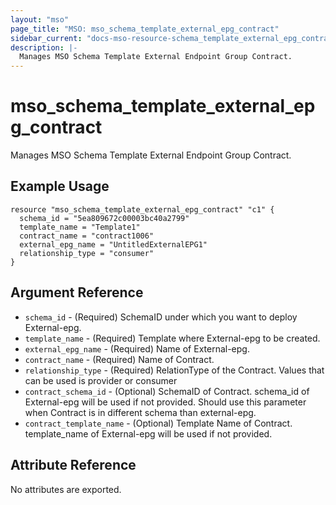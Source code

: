 ```yaml
---
layout: "mso"
page_title: "MSO: mso_schema_template_external_epg_contract"
sidebar_current: "docs-mso-resource-schema_template_external_epg_contract"
description: |-
  Manages MSO Schema Template External Endpoint Group Contract.
---
```


# mso_schema_template_external_epg_contract #

Manages MSO Schema Template External Endpoint Group Contract.

## Example Usage ##

```hcl
resource "mso_schema_template_external_epg_contract" "c1" {
  schema_id = "5ea809672c00003bc40a2799"
  template_name = "Template1"
  contract_name = "contract1006"
  external_epg_name = "UntitledExternalEPG1"
  relationship_type = "consumer"
}
```

## Argument Reference ##

* `schema_id` - (Required) SchemaID under which you want to deploy External-epg.
* `template_name` - (Required) Template where External-epg to be created.
* `external_epg_name` - (Required) Name of External-epg.
* `contract_name` - (Required) Name of Contract.
* `relationship_type` - (Required) RelationType of the Contract. Values that can be used is provider or consumer
* `contract_schema_id` - (Optional) SchemaID of Contract. schema_id of External-epg will be used if not provided. Should use this parameter when Contract is in different schema than external-epg.
* `contract_template_name` - (Optional) Template Name of Contract. template_name of External-epg will be used if not provided.


## Attribute Reference ##

No attributes are exported.

